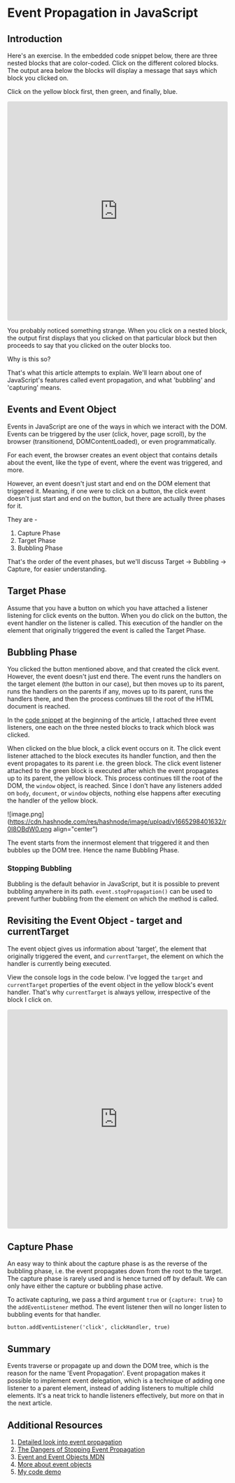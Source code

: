 # Event Propagation in JavaScript

## Introduction

Here's an exercise. In the embedded code snippet below, there are three nested blocks that are color-coded. Click on the different colored blocks. The output area below the blocks will display a message that says which block you clicked on. 

Click on the yellow block first, then green, and finally, blue.

<iframe src="https://codesandbox.io/embed/event-bubbling-cr7vdo?fontsize=14&hidenavigation=1&theme=dark"
     style="width:100%; height:500px; border:0; border-radius: 4px; overflow:hidden;"
     title="event-bubbling"
     allow="accelerometer; ambient-light-sensor; camera; encrypted-media; geolocation; gyroscope; hid; microphone; midi; payment; usb; vr; xr-spatial-tracking"
     sandbox="allow-forms allow-modals allow-popups allow-presentation allow-same-origin allow-scripts"
   ></iframe>

You probably noticed something strange. When you click on a nested block, the output first displays that you clicked on that particular block but then proceeds to say that you clicked on the outer blocks too.

Why is this so?

That's what this article attempts to explain. We'll learn about one of JavaScript's features called event propagation, and what 'bubbling' and 'capturing' means.

## Events and Event Object

Events in JavaScript are one of the ways in which we interact with the DOM. Events can be triggered by the user (click, hover, page scroll), by the browser (transitionend, DOMContentLoaded), or even programmatically.

For each event, the browser creates an event object that contains details about the event, like the type of event, where the event was triggered, and more.

However, an event doesn't just start and end on the DOM element that triggered it. Meaning, if one were to click on a button, the click event doesn't just start and end on the button, but there are actually three phases for it.

They are - 
1. Capture Phase
2. Target Phase
3. Bubbling Phase

That's the order of the event phases, but we'll discuss Target -> Bubbling -> Capture, for easier understanding.

## Target Phase

Assume that you have a button on which you have attached a listener listening for click events on the button. When you do click on the button, the event handler on the listener is called. This execution of the handler on the element that originally triggered the event is called the Target Phase.

## Bubbling Phase

You clicked the button mentioned above, and that created the click event. However, the event doesn't just end there. The event runs the handlers on the target element (the button in our case), but then moves up to its parent, runs the handlers on the parents if any, moves up to its parent, runs the handlers there, and then the process continues till the root of the HTML document is reached.

In the [code snippet](https://codesandbox.io/s/event-bubbling-cr7vdo?file=/src/index.js) at the beginning of the article, I attached three event listeners, one each on the three nested blocks to track which block was clicked.

When clicked on the blue block, a click event occurs on it. The click event listener attached to the block executes its handler function, and then the event propagates to its parent i.e. the green block. The click event listener attached to the green block is executed after which the event propagates up to its parent, the yellow block. This process continues till the root of the DOM, the `window` object, is reached. Since I don't have any listeners added on `body`, `document`, or `window` objects, nothing else happens after executing the handler of the yellow block.

![image.png](https://cdn.hashnode.com/res/hashnode/image/upload/v1665298401632/r0I8OBdW0.png align="center")

The event starts from the innermost element that triggered it and then bubbles up the DOM tree. Hence the name Bubbling Phase.

### Stopping Bubbling

Bubbling is the default behavior in JavaScript, but it is possible to prevent bubbling anywhere in its path. `event.stopPropagation()` can be used to prevent further bubbling from the element on which the method is called.

## Revisiting the Event Object - target and currentTarget

The event object gives us information about 'target', the element that originally triggered the event, and `currentTarget`, the element on which the handler is currently being executed.

View the console logs in the code below. I've logged the `target` and `currentTarget` properties of the event object in the yellow block's event handler. That's why `currentTarget` is always yellow, irrespective of the block I click on.

<iframe src="https://codesandbox.io/embed/event-bubbling-cr7vdo?expanddevtools=1&fontsize=14&hidenavigation=1&theme=dark"
     style="width:100%; height:500px; border:0; border-radius: 4px; overflow:hidden;"
     title="event-bubbling"
     allow="accelerometer; ambient-light-sensor; camera; encrypted-media; geolocation; gyroscope; hid; microphone; midi; payment; usb; vr; xr-spatial-tracking"
     sandbox="allow-forms allow-modals allow-popups allow-presentation allow-same-origin allow-scripts"
   ></iframe>

## Capture Phase

An easy way to think about the capture phase is as the reverse of the bubbling phase, i.e. the event propagates down from the root to the target. The capture phase is rarely used and is hence turned off by default. We can only have either the capture or bubbling phase active.

To activate capturing, we pass a third argument `true` or `{capture: true}` to the `addEventListener` method. The event listener then will no longer listen to bubbling events for that handler.
  ```
  button.addEventListener('click', clickHandler, true)
  ```

## Summary

Events traverse or propagate up and down the DOM tree, which is the reason for the name 'Event Propagation'. Event propagation makes it possible to implement event delegation, which is a technique of adding one listener to a parent element, instead of adding listeners to multiple child elements. It's a neat trick to handle listeners effectively, but more on that in the next article.

## Additional Resources
1. [Detailed look into event propagation](https://javascript.info/bubbling-and-capturing)
2. [The Dangers of Stopping Event Propagation](https://css-tricks.com/dangers-stopping-event-propagation/)
3. [Event and Event Objects MDN](https://developer.mozilla.org/en-US/docs/Web/API/Event)
4. [More about event objects](https://medium.com/launch-school/javascript-lets-talk-about-events-572ecce968d0)
4. [My code demo](https://codesandbox.io/s/event-bubbling-cr7vdo?file=/src/index.js)